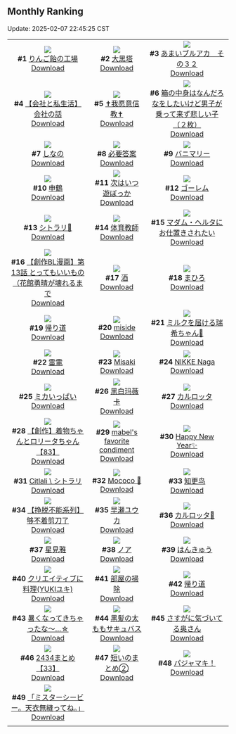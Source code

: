 ## Monthly Ranking
Update: 2025-02-07 22:45:25 CST

|      |      |      |
| :----: | :----: | :----: |
| ![](https://i.pixiv.re/c/240x480/img-master/img/2025/01/10/07/30/03/126073046_p0_master1200.jpg)<br>**#1** [りんご飴の工場](https://www.pixiv.net/artworks/126073046)<br>[Download](https://i.pixiv.re/img-original/img/2025/01/10/07/30/03/126073046_p0.jpg) | ![](https://i.pixiv.re/c/240x480/img-master/img/2025/01/10/13/46/20/126078462_p0_master1200.jpg)<br>**#2** [大黑塔](https://www.pixiv.net/artworks/126078462)<br>[Download](https://i.pixiv.re/img-original/img/2025/01/10/13/46/20/126078462_p0.jpg) | ![](https://i.pixiv.re/c/240x480/img-master/img/2025/01/10/00/00/21/126065125_p0_master1200.jpg)<br>**#3** [あまいブルアカ　その３２](https://www.pixiv.net/artworks/126065125)<br>[Download](https://i.pixiv.re/img-original/img/2025/01/10/00/00/21/126065125_p0.png) |
| ![](https://i.pixiv.re/c/240x480/img-master/img/2025/01/10/12/00/17/126076743_p0_master1200.jpg)<br>**#4** [【会社と私生活】会社の話](https://www.pixiv.net/artworks/126076743)<br>[Download](https://i.pixiv.re/img-original/img/2025/01/10/12/00/17/126076743_p0.jpg) | ![](https://i.pixiv.re/c/240x480/img-master/img/2025/01/12/00/21/50/126075782_p0_master1200.jpg)<br>**#5** [✝我愿意信教✝](https://www.pixiv.net/artworks/126075782)<br>[Download](https://i.pixiv.re/img-original/img/2025/01/12/00/21/50/126075782_p0.jpg) | ![](https://i.pixiv.re/c/240x480/img-master/img/2025/01/11/18/23/28/126116526_p0_master1200.jpg)<br>**#6** [箱の中身はなんだろなをしたいけど男子が乗って来ず悲しい子（２枚）](https://www.pixiv.net/artworks/126116526)<br>[Download](https://i.pixiv.re/img-original/img/2025/01/11/18/23/28/126116526_p0.jpg) |
| ![](https://i.pixiv.re/c/240x480/img-master/img/2025/01/10/21/06/47/126088868_p0_master1200.jpg)<br>**#7** [しなの](https://www.pixiv.net/artworks/126088868)<br>[Download](https://i.pixiv.re/img-original/img/2025/01/10/21/06/47/126088868_p0.jpg) | ![](https://i.pixiv.re/c/240x480/img-master/img/2025/01/10/19/30/05/126085801_p0_master1200.jpg)<br>**#8** [必要答案](https://www.pixiv.net/artworks/126085801)<br>[Download](https://i.pixiv.re/img-original/img/2025/01/10/19/30/05/126085801_p0.jpg) | ![](https://i.pixiv.re/c/240x480/img-master/img/2025/01/10/12/00/06/126076694_p0_master1200.jpg)<br>**#9** [バニマリー](https://www.pixiv.net/artworks/126076694)<br>[Download](https://i.pixiv.re/img-original/img/2025/01/10/12/00/06/126076694_p0.png) |
| ![](https://i.pixiv.re/c/240x480/img-master/img/2025/01/10/20/23/05/126087402_p0_master1200.jpg)<br>**#10** [申鶴](https://www.pixiv.net/artworks/126087402)<br>[Download](https://i.pixiv.re/img-original/img/2025/01/10/20/23/05/126087402_p0.jpg) | ![](https://i.pixiv.re/c/240x480/img-master/img/2025/01/20/00/17/04/126087587_p0_master1200.jpg)<br>**#11** [次はいつ遊ぼっか](https://www.pixiv.net/artworks/126087587)<br>[Download](https://i.pixiv.re/img-original/img/2025/01/20/00/17/04/126087587_p0.jpg) | ![](https://i.pixiv.re/c/240x480/img-master/img/2025/01/10/00/00/10/126065055_p0_master1200.jpg)<br>**#12** [ゴーレム](https://www.pixiv.net/artworks/126065055)<br>[Download](https://i.pixiv.re/img-original/img/2025/01/10/00/00/10/126065055_p0.png) |
| ![](https://i.pixiv.re/c/240x480/img-master/img/2025/01/09/01/02/59/126038439_p0_master1200.jpg)<br>**#13** [シトラリ🎨](https://www.pixiv.net/artworks/126038439)<br>[Download](https://i.pixiv.re/img-original/img/2025/01/09/01/02/59/126038439_p0.jpg) | ![](https://i.pixiv.re/c/240x480/img-master/img/2025/01/09/22/30/02/126061865_p0_master1200.jpg)<br>**#14** [体育教師](https://www.pixiv.net/artworks/126061865)<br>[Download](https://i.pixiv.re/img-original/img/2025/01/09/22/30/02/126061865_p0.jpg) | ![](https://i.pixiv.re/c/240x480/img-master/img/2025/01/09/15/36/22/126006527_p0_master1200.jpg)<br>**#15** [マダム・ヘルタにお仕置きされたい](https://www.pixiv.net/artworks/126006527)<br>[Download](https://i.pixiv.re/img-original/img/2025/01/09/15/36/22/126006527_p0.jpg) |
| ![](https://i.pixiv.re/c/240x480/img-master/img/2025/01/10/22/51/58/126092530_p0_master1200.jpg)<br>**#16** [【創作BL漫画】第13話 とってもいいもの（花館勇晴が壊れるまで](https://www.pixiv.net/artworks/126092530)<br>[Download](https://i.pixiv.re/img-original/img/2025/01/10/22/51/58/126092530_p0.jpg) | ![](https://i.pixiv.re/c/240x480/img-master/img/2025/01/10/00/00/11/126065062_p0_master1200.jpg)<br>**#17** [酒](https://www.pixiv.net/artworks/126065062)<br>[Download](https://i.pixiv.re/img-original/img/2025/01/10/00/00/11/126065062_p0.jpg) | ![](https://i.pixiv.re/c/240x480/img-master/img/2025/01/10/00/00/50/126065217_p0_master1200.jpg)<br>**#18** [まひろ](https://www.pixiv.net/artworks/126065217)<br>[Download](https://i.pixiv.re/img-original/img/2025/01/10/00/00/50/126065217_p0.jpg) |
| ![](https://i.pixiv.re/c/240x480/img-master/img/2025/01/10/00/05/22/126065580_p0_master1200.jpg)<br>**#19** [帰り道](https://www.pixiv.net/artworks/126065580)<br>[Download](https://i.pixiv.re/img-original/img/2025/01/10/00/05/22/126065580_p0.jpg) | ![](https://i.pixiv.re/c/240x480/img-master/img/2025/01/10/20/06/30/126086968_p0_master1200.jpg)<br>**#20** [miside](https://www.pixiv.net/artworks/126086968)<br>[Download](https://i.pixiv.re/img-original/img/2025/01/10/20/06/30/126086968_p0.png) | ![](https://i.pixiv.re/c/240x480/img-master/img/2025/01/11/20/36/43/126120762_p0_master1200.jpg)<br>**#21** [ミルクを届ける瑞希ちゃん🥛](https://www.pixiv.net/artworks/126120762)<br>[Download](https://i.pixiv.re/img-original/img/2025/01/11/20/36/43/126120762_p0.png) |
| ![](https://i.pixiv.re/c/240x480/img-master/img/2025/01/10/13/36/58/126078349_p0_master1200.jpg)<br>**#22** [雷電](https://www.pixiv.net/artworks/126078349)<br>[Download](https://i.pixiv.re/img-original/img/2025/01/10/13/36/58/126078349_p0.png) | ![](https://i.pixiv.re/c/240x480/img-master/img/2025/01/09/19/59/32/126056612_p0_master1200.jpg)<br>**#23** [Misaki](https://www.pixiv.net/artworks/126056612)<br>[Download](https://i.pixiv.re/img-original/img/2025/01/09/19/59/32/126056612_p0.jpg) | ![](https://i.pixiv.re/c/240x480/img-master/img/2025/01/10/00/00/35/126065177_p0_master1200.jpg)<br>**#24** [NIKKE Naga](https://www.pixiv.net/artworks/126065177)<br>[Download](https://i.pixiv.re/img-original/img/2025/01/10/00/00/35/126065177_p0.jpg) |
| ![](https://i.pixiv.re/c/240x480/img-master/img/2025/01/10/19/19/54/126085511_p0_master1200.jpg)<br>**#25** [ミカいっぱい](https://www.pixiv.net/artworks/126085511)<br>[Download](https://i.pixiv.re/img-original/img/2025/01/10/19/19/54/126085511_p0.jpg) | ![](https://i.pixiv.re/c/240x480/img-master/img/2025/01/11/16/40/00/126113664_p0_master1200.jpg)<br>**#26** [黑白玛薇卡](https://www.pixiv.net/artworks/126113664)<br>[Download](https://i.pixiv.re/img-original/img/2025/01/11/16/40/00/126113664_p0.jpg) | ![](https://i.pixiv.re/c/240x480/img-master/img/2025/01/11/00/30/01/126096485_p0_master1200.jpg)<br>**#27** [カルロッタ](https://www.pixiv.net/artworks/126096485)<br>[Download](https://i.pixiv.re/img-original/img/2025/01/11/00/30/01/126096485_p0.jpg) |
| ![](https://i.pixiv.re/c/240x480/img-master/img/2025/01/10/19/01/31/126085005_p0_master1200.jpg)<br>**#28** [【創作】着物ちゃんとロリータちゃん【83】](https://www.pixiv.net/artworks/126085005)<br>[Download](https://i.pixiv.re/img-original/img/2025/01/10/19/01/31/126085005_p0.jpg) | ![](https://i.pixiv.re/c/240x480/img-master/img/2025/01/10/03/51/01/126070540_p0_master1200.jpg)<br>**#29** [mabel's favorite condiment](https://www.pixiv.net/artworks/126070540)<br>[Download](https://i.pixiv.re/img-original/img/2025/01/10/03/51/01/126070540_p0.png) | ![](https://i.pixiv.re/c/240x480/img-master/img/2025/01/08/12/53/16/126018776_p0_master1200.jpg)<br>**#30** [Happy New Year✨](https://www.pixiv.net/artworks/126018776)<br>[Download](https://i.pixiv.re/img-original/img/2025/01/08/12/53/16/126018776_p0.jpg) |
| ![](https://i.pixiv.re/c/240x480/img-master/img/2025/01/10/01/17/22/126067864_p0_master1200.jpg)<br>**#31** [Citlali \ シトラリ](https://www.pixiv.net/artworks/126067864)<br>[Download](https://i.pixiv.re/img-original/img/2025/01/10/01/17/22/126067864_p0.png) | ![](https://i.pixiv.re/c/240x480/img-master/img/2025/01/10/06/37/31/126072390_p0_master1200.jpg)<br>**#32** [Mococo 🐰](https://www.pixiv.net/artworks/126072390)<br>[Download](https://i.pixiv.re/img-original/img/2025/01/10/06/37/31/126072390_p0.png) | ![](https://i.pixiv.re/c/240x480/img-master/img/2025/01/10/19/00/28/126084929_p0_master1200.jpg)<br>**#33** [知更鸟](https://www.pixiv.net/artworks/126084929)<br>[Download](https://i.pixiv.re/img-original/img/2025/01/10/19/00/28/126084929_p0.jpg) |
| ![](https://i.pixiv.re/c/240x480/img-master/img/2025/01/10/16/51/46/126081532_p0_master1200.jpg)<br>**#34** [【挣脱不能系列】够不着剪刀了](https://www.pixiv.net/artworks/126081532)<br>[Download](https://i.pixiv.re/img-original/img/2025/01/10/16/51/46/126081532_p0.jpg) | ![](https://i.pixiv.re/c/240x480/img-master/img/2025/01/10/00/28/15/126066407_p0_master1200.jpg)<br>**#35** [早瀬ユウカ](https://www.pixiv.net/artworks/126066407)<br>[Download](https://i.pixiv.re/img-original/img/2025/01/10/00/28/15/126066407_p0.jpg) | ![](https://i.pixiv.re/c/240x480/img-master/img/2025/01/09/21/04/48/126058757_p0_master1200.jpg)<br>**#36** [カルロッタ🥀](https://www.pixiv.net/artworks/126058757)<br>[Download](https://i.pixiv.re/img-original/img/2025/01/09/21/04/48/126058757_p0.png) |
| ![](https://i.pixiv.re/c/240x480/img-master/img/2025/01/10/19/54/03/126086466_p0_master1200.jpg)<br>**#37** [星見雅](https://www.pixiv.net/artworks/126086466)<br>[Download](https://i.pixiv.re/img-original/img/2025/01/10/19/54/03/126086466_p0.jpg) | ![](https://i.pixiv.re/c/240x480/img-master/img/2025/01/09/12/17/08/126047655_p0_master1200.jpg)<br>**#38** [ノア](https://www.pixiv.net/artworks/126047655)<br>[Download](https://i.pixiv.re/img-original/img/2025/01/09/12/17/08/126047655_p0.png) | ![](https://i.pixiv.re/c/240x480/img-master/img/2025/01/10/04/00/01/126070622_p0_master1200.jpg)<br>**#39** [はんきゅう](https://www.pixiv.net/artworks/126070622)<br>[Download](https://i.pixiv.re/img-original/img/2025/01/10/04/00/01/126070622_p0.jpg) |
| ![](https://i.pixiv.re/c/240x480/img-master/img/2025/01/08/20/23/49/126028424_p0_master1200.jpg)<br>**#40** [クリエイティブに料理(YUKIユキ)](https://www.pixiv.net/artworks/126028424)<br>[Download](https://i.pixiv.re/img-original/img/2025/01/08/20/23/49/126028424_p0.jpg) | ![](https://i.pixiv.re/c/240x480/img-master/img/2025/01/12/13/20/59/126143208_p0_master1200.jpg)<br>**#41** [部屋の掃除](https://www.pixiv.net/artworks/126143208)<br>[Download](https://i.pixiv.re/img-original/img/2025/01/12/13/20/59/126143208_p0.jpg) | ![](https://i.pixiv.re/c/240x480/img-master/img/2025/01/10/21/41/07/126090001_p0_master1200.jpg)<br>**#42** [帰り道](https://www.pixiv.net/artworks/126090001)<br>[Download](https://i.pixiv.re/img-original/img/2025/01/10/21/41/07/126090001_p0.jpg) |
| ![](https://i.pixiv.re/c/240x480/img-master/img/2025/01/11/19/54/25/126119294_p0_master1200.jpg)<br>**#43** [暑くなってきちゃったな～…☆](https://www.pixiv.net/artworks/126119294)<br>[Download](https://i.pixiv.re/img-original/img/2025/01/11/19/54/25/126119294_p0.jpg) | ![](https://i.pixiv.re/c/240x480/img-master/img/2025/01/08/00/01/12/126006586_p0_master1200.jpg)<br>**#44** [黒髪の太ももサキュバス](https://www.pixiv.net/artworks/126006586)<br>[Download](https://i.pixiv.re/img-original/img/2025/01/08/00/01/12/126006586_p0.png) | ![](https://i.pixiv.re/c/240x480/img-master/img/2025/01/10/00/04/27/126065535_p0_master1200.jpg)<br>**#45** [さすがに気づいてる奥さん](https://www.pixiv.net/artworks/126065535)<br>[Download](https://i.pixiv.re/img-original/img/2025/01/10/00/04/27/126065535_p0.jpg) |
| ![](https://i.pixiv.re/c/240x480/img-master/img/2025/01/10/11/21/05/126076123_p0_master1200.jpg)<br>**#46** [2434まとめ【33】](https://www.pixiv.net/artworks/126076123)<br>[Download](https://i.pixiv.re/img-original/img/2025/01/10/11/21/05/126076123_p0.png) | ![](https://i.pixiv.re/c/240x480/img-master/img/2025/01/10/20/11/41/126087094_p0_master1200.jpg)<br>**#47** [短いのまとめ②](https://www.pixiv.net/artworks/126087094)<br>[Download](https://i.pixiv.re/img-original/img/2025/01/10/20/11/41/126087094_p0.jpg) | ![](https://i.pixiv.re/c/240x480/img-master/img/2025/01/10/00/04/45/126065551_p0_master1200.jpg)<br>**#48** [パジャマキ！](https://www.pixiv.net/artworks/126065551)<br>[Download](https://i.pixiv.re/img-original/img/2025/01/10/00/04/45/126065551_p0.jpg) |
| ![](https://i.pixiv.re/c/240x480/img-master/img/2025/01/09/21/30/01/126059601_p0_master1200.jpg)<br>**#49** [「ミスターシービー。天衣無縫ってね。」](https://www.pixiv.net/artworks/126059601)<br>[Download](https://i.pixiv.re/img-original/img/2025/01/09/21/30/01/126059601_p0.jpg) |
|      |      |
